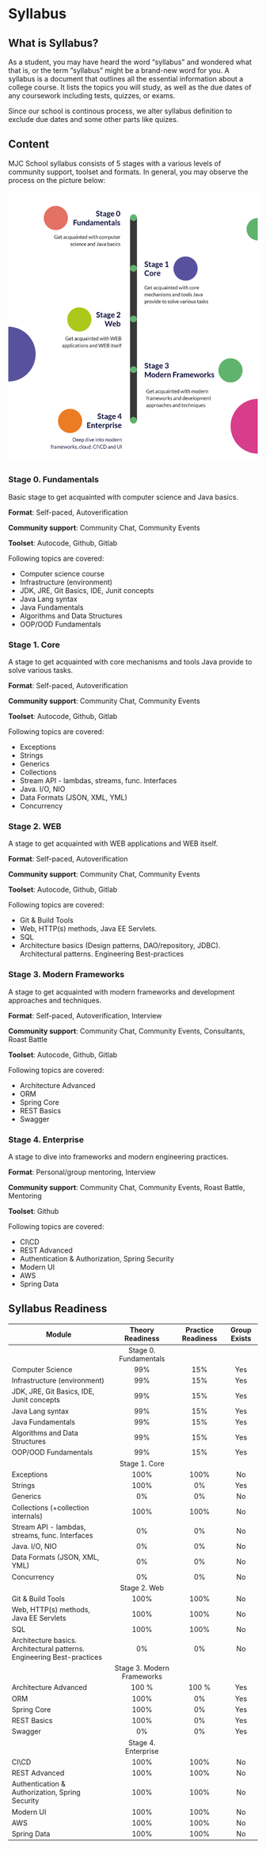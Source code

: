 # Syllabus

## What is Syllabus?
As a student, you may have heard the word “syllabus” and wondered what that is, or the term “syllabus” might be a brand-new word for you. A syllabus is a document that outlines all the essential information about a college course. It lists the topics you will study, as well as the due dates of any coursework including tests, quizzes, or exams. 

Since our school is continous process, we alter syllabus definition to exclude due dates and some other parts like quizes.

## Content
MJC School syllabus consists of 5 stages with a various levels of community support, toolset and formats. In general, you may observe the process on the picture below:

![](./assets/img/syllabus_general.png)

### Stage 0. Fundamentals
Basic stage to get acquainted with computer science and Java basics.

**Format**: Self-paced, Autoverification

**Community support**: Community Chat, Community Events

**Toolset**: Autocode, Github, Gitlab

Following topics are covered: 
* Computer science course 
* Infrastructure (environment) 
* JDK, JRE, Git Basics, IDE, Junit concepts 
* Java Lang syntax 
* Java Fundamentals 
* Algorithms and Data Structures 
* OOP/OOD Fundamentals 

### Stage 1. Core
A stage to get acquainted with core mechanisms and tools Java provide to solve various tasks.

**Format**: Self-paced, Autoverification

**Community support**: Community Chat, Community Events

**Toolset**: Autocode, Github, Gitlab

Following topics are covered: 
* Exceptions 
* Strings 
* Generics 
* Collections
* Stream API - lambdas, streams, func. Interfaces 
* Java. I/O, NIO 
* Data Formats (JSON, XML, YML) 
* Concurrency 

### Stage 2. WEB
A stage to get acquainted with WEB applications and WEB itself.

**Format**: Self-paced, Autoverification

**Community support**: Community Chat, Community Events

**Toolset**: Autocode, Github, Gitlab

Following topics are covered: 
* Git & Build Tools 
* Web, HTTP(s) methods, Java EE Servlets. 
* SQL 
* Architecture basics (Design patterns, DAO/repository, JDBC). Architectural patterns. Engineering Best-practices 

### Stage 3. Modern Frameworks
A stage to get acquainted with modern frameworks and development approaches and techniques.

**Format**: Self-paced, Autoverification, Interview

**Community support**: Community Chat, Community Events, Consultants, Roast Battle

**Toolset**: Autocode, Github, Gitlab

Following topics are covered: 
* Architecture Advanced
* ORM
* Spring Core 
* REST Basics
* Swagger 

### Stage 4. Enterprise
A stage to dive into frameworks and modern engineering practices.

**Format**: Personal/group mentoring, Interview

**Community support**: Community Chat, Community Events, Roast Battle, Mentoring

**Toolset**: Github

Following topics are covered: 
* CI\CD 
* REST Advanced
* Authentication & Authorization, Spring Security 
* Modern UI 
* AWS 
* Spring Data 

## Syllabus Readiness

| Module | Theory Readiness | Practice Readiness | Group Exists |
|--------|:----------------:|:------------------:|:------------:|
|| Stage 0. Fundamentals ||
| Computer Science | 99% | 15% | Yes |
| Infrastructure (environment) | 99% | 15% | Yes |
| JDK, JRE, Git Basics, IDE, Junit concepts | 99% | 15% | Yes |
| Java Lang syntax | 99% | 15% | Yes |
| Java Fundamentals | 99% | 15% | Yes |
| Algorithms and Data Structures | 99% | 15% | Yes |
| OOP/OOD Fundamentals | 99% | 15% | Yes |
|| Stage 1. Core ||
| Exceptions | 100% | 100% | No |
| Strings | 100% | 0% | Yes |
| Generics | 0% | 0% | No |
| Collections (+collection internals) | 100% | 100% | No |
| Stream API - lambdas, streams, func. Interfaces | 0% | 0% | No |
| Java. I/O, NIO | 0% | 0% | No |
| Data Formats (JSON, XML, YML) | 0% | 0% | No |
| Concurrency | 0% | 0% | No |
|| Stage 2. Web ||
| Git & Build Tools | 100% | 100% | No |
| Web, HTTP(s) methods, Java EE Servlets | 100% | 100% | No |
| SQL | 100% | 100% | No |
| Architecture basics. Architectural patterns. Engineering Best-practices | 0% | 0% | No |
|| Stage 3. Modern Frameworks ||
| Architecture Advanced | 100 % | 100 % | Yes |
| ORM | 100% | 0% | Yes |
| Spring Core | 100% | 0% | Yes |
| REST Basics | 100% | 0% | Yes |
| Swagger | 0% | 0% | Yes |
|| Stage 4. Enterprise ||
| CI\CD | 100% | 100% | No |
| REST Advanced | 100% | 100% | No |
| Authentication & Authorization, Spring Security | 100% | 100% | No |
| Modern UI | 100% | 100% | No |
| AWS | 100% | 100% | No |
| Spring Data | 100% | 100% | No |